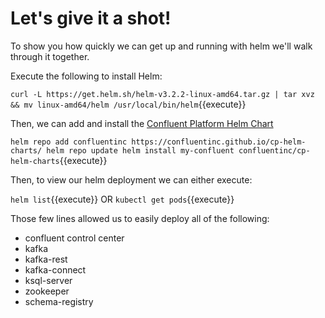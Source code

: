# Let's give it a shot!

To show you how quickly we can get up and running with helm we'll walk through it together.

Execute the following to install Helm:

`curl -L https://get.helm.sh/helm-v3.2.2-linux-amd64.tar.gz | tar xvz && mv linux-amd64/helm /usr/local/bin/helm`{{execute}}

Then, we can add and install the [Confluent Platform Helm Chart](https://github.com/confluentinc/cp-helm-charts)

`helm repo add confluentinc https://confluentinc.github.io/cp-helm-charts/
 helm repo update
 helm install my-confluent confluentinc/cp-helm-charts`{{execute}}
 
Then, to view our helm deployment we can either execute:

`helm list`{{execute}}
OR
`kubectl get pods`{{execute}}

Those few lines allowed us to easily deploy all of the following:

- confluent control center
- kafka
- kafka-rest
- kafka-connect
- ksql-server
- zookeeper
- schema-registry
  